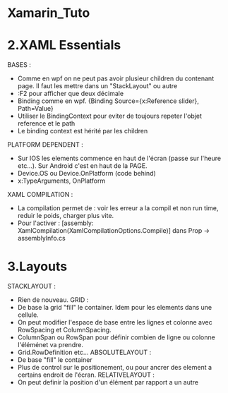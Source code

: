 # Xamarin_Tuto

# 2.XAML Essentials

BASES :
- Comme en wpf on ne peut pas avoir plusieur children du contenant page. Il faut les mettre dans un "StackLayout" ou autre
- :F2 pour afficher que deux décimale
- Binding comme en wpf. {Binding Source={x:Reference slider}, Path=Value}
- Utiliser le BindingContext pour eviter de toujours repeter l'objet reference et le path
- Le binding context est hérité par les children

PLATFORM DEPENDENT :
- Sur IOS les elements commence en haut de l'écran (passe sur l'heure etc...). Sur Android c'est en haut de la PAGE.
- Device.OS ou Device.OnPlatform (code behind)
- x:TypeArguments, OnPlatform

XAML COMPILATION :
- La compilation permet de : voir les erreur a la compil et non run time, reduir le poids, charger plus vite.
- Pour l'activer : [assembly: XamlCompilation(XamlCompilationOptions.Compile)] dans Prop -> assemblyInfo.cs

# 3.Layouts
STACKLAYOUT :
- Rien de nouveau.
GRID :
- De base la grid "fill" le container. Idem pour les elements dans une cellule.
- On peut modifier l'espace de base entre les lignes et colonne avec RowSpacing et ColumnSpacing.
- ColumnSpan ou RowSpan pour définir combien de ligne ou colonne l'éléménet va prendre.
- Grid.RowDefinition etc...
ABSOLUTELAYOUT :
- De base "fill" le container
- Plus de control sur le positionement, ou pour ancrer des element a certains endroit de l'écran.
RELATIVELAYOUT :
- On peut definir la position d'un élément par rapport a un autre

